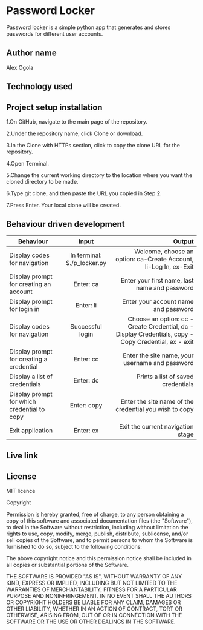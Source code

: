 # Password Locker

Password locker is a simple python app that generates and stores passwords for different user accounts.


## Author name

Alex Ogola

## Technology used



## Project setup installation

1.On GitHub, navigate to the main page of the repository.

2.Under the repository name, click Clone or download.

3.In the Clone with HTTPs section, click  to copy the clone URL for the repository.

4.Open Terminal.

5.Change the current working directory to the location where you want the cloned directory to be made.

6.Type git clone, and then paste the URL you copied in Step 2.

7.Press Enter. Your local clone will be created.

## Behaviour driven development
| Behaviour   |      Input     |  Output |
|----------|:-------------:|------:|
| Display codes for navigation| In terminal: $./p_locker.py |   Welcome, choose an option: ca-Create Account, li-Log In, ex-Exit |
| Display prompt for creating an account | Enter: ca |   Enter your first name, last name and password |
| Display prompt for login in | Enter: li |   Enter your account name and password |
| Display codes for navigation | Successful login |   Choose an option: cc - Create Credential, dc - Display Credentials, copy - Copy Credential, ex - exit |
| Display prompt for creating a credential | Enter: cc |   Enter the site name, your username and password |
| Display a list of credentials | Enter: dc |   Prints a list of saved credentials |
| Display prompt for which credential to copy | Enter: copy |   Enter the site name of the credential you wish to copy |
| Exit application | Enter: ex |   Exit the current navigation stage |



## Live link



## License
MIT licence

Copyright <YEAR> <COPYRIGHT HOLDER>

Permission is hereby granted, free of charge, to any person obtaining a copy of this software and associated documentation files (the "Software"), to deal in the Software without restriction, including without limitation the rights to use, copy, modify, merge, publish, distribute, sublicense, and/or sell copies of the Software, and to permit persons to whom the Software is furnished to do so, subject to the following conditions:

The above copyright notice and this permission notice shall be included in all copies or substantial portions of the Software.

THE SOFTWARE IS PROVIDED "AS IS", WITHOUT WARRANTY OF ANY KIND, EXPRESS OR IMPLIED, INCLUDING BUT NOT LIMITED TO THE WARRANTIES OF MERCHANTABILITY, FITNESS FOR A PARTICULAR PURPOSE AND NONINFRINGEMENT. IN NO EVENT SHALL THE AUTHORS OR COPYRIGHT HOLDERS BE LIABLE FOR ANY CLAIM, DAMAGES OR OTHER LIABILITY, WHETHER IN AN ACTION OF CONTRACT, TORT OR OTHERWISE, ARISING FROM, OUT OF OR IN CONNECTION WITH THE SOFTWARE OR THE USE OR OTHER DEALINGS IN THE SOFTWARE.
